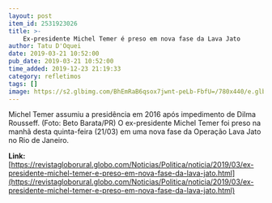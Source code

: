 ```yaml
---
layout: post
item_id: 2531923026
title: >-
    Ex-presidente Michel Temer é preso em nova fase da Lava Jato
author: Tatu D'Oquei
date: 2019-03-21 10:52:00
pub_date: 2019-03-21 10:52:00
time_added: 2019-12-23 21:19:33
category: refletimos
tags: []
image: https://s2.glbimg.com/BhEmRaB6qsox7jwnt-peLb-FbfU=/780x440/e.glbimg.com/og/ed/f/original/2016/11/09/temer_beto_barata_pr.jpg
---
```


Michel Temer assumiu a presidência em 2016 após impedimento de Dilma Rousseff. (Foto: Beto Barata/PR) O ex-presidente Michel Temer foi preso na manhã desta quinta-feira (21/03) em uma nova fase da Operação Lava Jato no Rio de Janeiro.

**Link:** [https://revistagloborural.globo.com/Noticias/Politica/noticia/2019/03/ex-presidente-michel-temer-e-preso-em-nova-fase-da-lava-jato.html](https://revistagloborural.globo.com/Noticias/Politica/noticia/2019/03/ex-presidente-michel-temer-e-preso-em-nova-fase-da-lava-jato.html)

